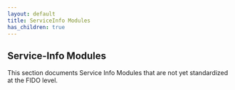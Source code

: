 ```yaml
---
layout: default
title: ServiceInfo Modules
has_children: true
---
```


## Service-Info Modules

This section documents Service Info Modules that are not yet standardized at the FIDO level.
